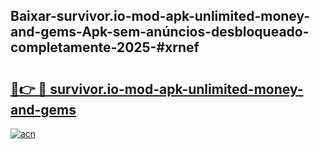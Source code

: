 ## Baixar-survivor.io-mod-apk-unlimited-money-and-gems-Apk-sem-anúncios-desbloqueado-completamente-2025-#xrnef

# <h2><a href="https://ainizakaria.my?title=survivor.io-mod-apk-unlimited-money-and-gems&ref=20M">🔗👉 🔴 survivor.io-mod-apk-unlimited-money-and-gems</a></h2>

[![acn](https://github.com/user-attachments/assets/0f9c940e-d8b0-45ae-aac7-cd30a18b3e1c)](https://ainizakaria.my?title=survivor.io-mod-apk-unlimited-money-and-gems&ref=20M)

